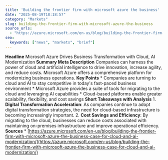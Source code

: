 ```yaml
---
title: 'Building the frontier firm with microsoft azure the business'
date: "2025-08-19T18:18:57"
category: "Markets"
slug: building-the-frontier-firm-with-microsoft-azure-the-business
source_urls:
  - "https://azure.microsoft.com/en-us/blog/building-the-frontier-firm-with-microsoft-azure-the-business-case-for-cloud-and-ai-modernization/"
seo:
  keywords: ["news", "markets", "brief"]
---
```

**Headline** Microsoft Azure Drives Business Transformation with Cloud, AI Modernization  **Summary Meta Description** Companies can harness the power of cloud and artificial intelligence to drive innovation, increase agility, and reduce costs. Microsoft Azure offers a comprehensive platform for modernizing business operations.  **Key Points**  * Companies are turning to cloud and AI to stay competitive in today's fast-paced business environment * Microsoft Azure provides a suite of tools for migrating to the cloud and leveraging AI capabilities * Cloud-based platforms enable greater scalability, flexibility, and cost savings  **Short Takeaways with Analysis**  1. **Digital Transformation Acceleration**: As companies continue to adopt digital transformation strategies, the need for cloud-based infrastructure is becoming increasingly important. 2. **Cost Savings and Efficiency**: By migrating to the cloud, businesses can reduce costs associated with maintaining on-premises infrastructure and improve operational efficiency.  **Sources** * [https://azure.microsoft.com/en-us/blog/building-the-frontier-firm-with-microsoft-azure-the-business-case-for-cloud-and-ai-modernization/](https://azure.microsoft.com/en-us/blog/building-the-frontier-firm-with-microsoft-azure-the-business-case-for-cloud-and-ai-modernization/) 
